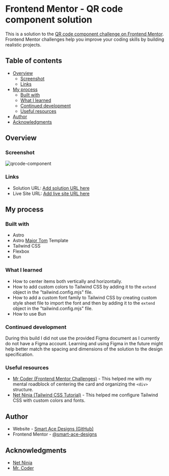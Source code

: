 # Frontend Mentor - QR code component solution

This is a solution to the [QR code component challenge on Frontend Mentor](https://www.frontendmentor.io/challenges/qr-code-component-iux_sIO_H). Frontend Mentor challenges help you improve your coding skills by building realistic projects.

## Table of contents

- [Overview](#overview)
  - [Screenshot](#screenshot)
  - [Links](#links)
- [My process](#my-process)
  - [Built with](#built-with)
  - [What I learned](#what-i-learned)
  - [Continued development](#continued-development)
  - [Useful resources](#useful-resources)
- [Author](#author)
- [Acknowledgments](#acknowledgments)

## Overview

### Screenshot

![qrcode-component](https://github.com/Smart-Ace-Designs/Astro-QRCode-Component/assets/132539186/7c3bb672-0c85-4469-98ca-9611759b22a8)

### Links

- Solution URL: [Add solution URL here](https://your-solution-url.com)
- Live Site URL: [Add live site URL here](https://your-live-site-url.com)

## My process

### Built with

- Astro
- Astro [Major Tom](https://github.com/Smart-Ace-Designs/Astro-Major-Tom) Template
- Tailwind CSS
- Flexbox
- Bun

### What I learned

- How to center items both vertically and horizontally.
- How to add custom colors to Tailwind CSS by adding it to the `extend` object in the "tailwind.config.mjs" file.
- How to add a custom font family to Tailwind CSS by creating custom style sheet file to import the font and then by adding it to the `extend` object in the "tailwind.config.mjs" file.
- How to use Bun

### Continued development

During this build I did not use the provided Figma document as I currently do not have a Figma account. Learning and using Figma in the future might help better match the spacing and dimensions of the solution to the design specification.

### Useful resources

- [Mr Coder (Frontend Mentor Challenges)](https://www.youtube.com/watch?v=5BBYPntB-GY) - This helped me with my mental roadblock of centering the card and organizing the `<div>` structure.
- [Net Ninja (Tailwind CSS Tutorial)](https://www.youtube.com/watch?v=6UVQlB1eo5A&list=PL4cUxeGkcC9gpXORlEHjc5bgnIi5HEGhw&index=5) - This helped me configure Tailwind CSS with custom colors and fonts.

## Author

- Website - [Smart Ace Designs (GitHub)](https://github.com/Smart-Ace-Designs)
- Frontend Mentor - [@smart-ace-designs](https://www.frontendmentor.io/profile/Smart-Ace-Designs)

## Acknowledgments

- [Net Ninja](https://www.youtube.com/@NetNinja)
- [Mr. Coder](https://www.youtube.com/@MrCoderYt)
